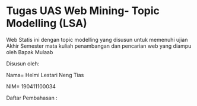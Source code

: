# Tugas UAS Web Mining- Topic Modelling (LSA)

Web  Statis ini dengan topic modelling yang disusun untuk memenuhi ujian Akhir Semester mata kuliah penambangan dan pencarian web yang diampu oleh Bapak Mulaab

Disusun oleh:

Nama= Helmi Lestari Neng Tias

NIM= 190411100034

Daftar Pembahasan :

```{tableofcontents}
```

